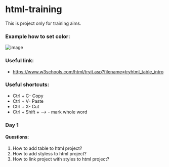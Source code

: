 # html-training
This is project only for training aims.


### Example how to set color:

![image](https://user-images.githubusercontent.com/72337716/198362412-7334f465-b3f4-4056-8965-0e52993806df.png)


### Useful link:

- https://www.w3schools.com/html/tryit.asp?filename=tryhtml_table_intro

### Useful shortcuts:
- Ctrl + C- Copy
- Ctrl + V- Paste
- Ctrl + X- Cut
- Ctrl + Shift + --> - mark whole word


### Day 1
#### Questions:
1. How to add table to html project?
2. How to add styless to html project?
3. How to link project with styles to html project?

